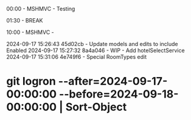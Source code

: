 ﻿00:00 - MSHMVC - Testing

01:30 - BREAK

10:00 - MSHMVC - 

2024-09-17 15:26:43 45d02cb - Update models and edits to include Enabled
2024-09-17 15:27:32 8a4a046 - WIP - Add hotelSelectService
2024-09-17 15:31:06 4e749f6 - Special RoomTypes edit

# git logron --after=2024-09-17-00:00:00 --before=2024-09-18-00:00:00 | Sort-Object
